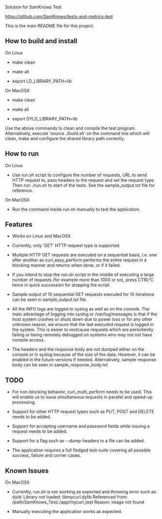 Solution for SamKnows Test

https://github.com/SamKnows/tests-and-metrics-test

This is the main README file for this project.

How to build and install
------------------------

On Linux

- make clean

- make all

- export LD_LIBRARY_PATH=lib

On MacOSX

- make clean

- make all

- export DYLD_LIBRARY_PATH=lib

Use the above commands to clean and compile the test program.
Alternatively, execute 'source ./build.sh' on the command line which will
clean, make and configure the shared library path correctly.

How to run
----------

On Linux

- Use run.sh script to configure the number of requests, URL to send HTTP
request to, pass headers to the request and set the request type.
Then run ./run.sh to start of the tests. See the sample_output.txt file
for reference.

On MacOSX

- Run the command inside run.sh manually to test the application.

Features
--------

- Works on Linux and MacOSX

- Currently, only 'GET' HTTP request type is supported.

- Multiple HTTP GET requests are executed on a sequential basis, i.e. one
after another as curl_easy_perform performs the entire request in a
blocking manner and returns when done, or if it failed.

- If you intend to stop the run.sh script in the middle of executing a large
number of requests (for example more than 1000 or so), press CTRL^C twice
in quick succession for stopping the script.

- Sample output of 10 sequential GET requests executed for 10 iterations can
be seen in sample_output.txt file.

- All the INFO logs are logged to syslog as well as on the console. The main
advantage of logging into syslog or /var/log/messages is that if the host
system crashes or shuts down due to power loss or for any other unknown
reason, we ensure that the last executed request is logged in the system.
This is easier to rootcause requests which are persistently failing or
being remotely debugged on systems who may not not have console access.

- The headers and the response body are not dumped either on the console or
in syslog because of the size of the data. However, it can be enabled in
the future versions if needed. Alternatively, sample response body can be
seen in sample_response_body.txt

TODO
----

- For non-blocking behavior, curl_multi_perform needs to be used. This will
enable us to issue simultaneous requests in parallel and speed-up processing.

- Support for other HTTP request types such as PUT, POST and DELETE needs to
be added.

- Support for accepting username and password fields while issuing a request
needs to be added.

- Support for a flag such as --dump-headers to a file can be added.

- The application requires a full fledged test-suite covering all possible
success, failure and corner cases.

Known Issues
------------

On MacOSX

- Currently, run.sh is not working as expected and throwing error such as:
dyld: Library not loaded: libmycurl.dylib
Referenced from: /path/SamKnows_Test/./app/mycurl_test
Reason: image not found

- Manually executing the application works as expected.
